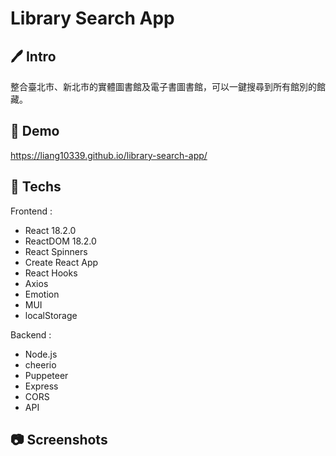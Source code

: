 # Library Search App

## :pen: Intro
整合臺北市、新北市的實體圖書館及電子書圖書館，可以一鍵搜尋到所有館別的館藏。

## :link: Demo
https://liang10339.github.io/library-search-app/

## :hammer: Techs

Frontend :
- React 18.2.0
- ReactDOM 18.2.0
- React Spinners
- Create React App
- React Hooks
- Axios
- Emotion
- MUI
- localStorage

Backend :
- Node.js
- cheerio
- Puppeteer
- Express
- CORS
- API

## :camera: Screenshots



